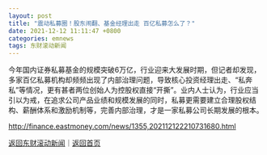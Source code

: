 ```yaml
---
layout: post
title: "震动私募圈！股东闹翻、基金经理出走 百亿私募怎么了？"
date: 2021-12-12 11:11:47 +0800
categories: emnews
tags: 东财滚动新闻
---
```


今年国内证券私募基金的规模突破6万亿，行业迎来大发展时期，但记者却发现，多家百亿私募机构却频频出现了内部治理问题，导致核心投资经理出走、“私奔私”等情况，更有甚者两位创始人为控股权直接“开撕”。业内人士认为，行业应当引以为戒，在追求公司产品业绩和规模发展的同时，私募更需要建立合理股权结构、薪酬体系和激励机制等，完善内部治理，才是一家私募公司长期发展的根本。

<http://finance.eastmoney.com/news/1355,202112122210731680.html>

[返回东财滚动新闻](//finews.withounder.com/emnews/)｜[返回首页](//finews.withounder.com/)